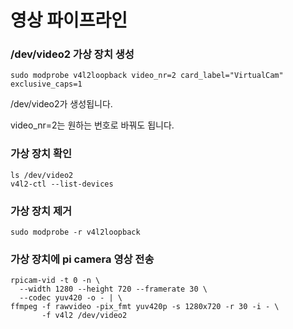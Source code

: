 # 영상 파이프라인
### /dev/video2 가상 장치 생성

```
sudo modprobe v4l2loopback video_nr=2 card_label="VirtualCam" exclusive_caps=1
```
/dev/video2가 생성됩니다.

video_nr=2는 원하는 번호로 바꿔도 됩니다.

### 가상 장치 확인

```
ls /dev/video2
v4l2-ctl --list-devices
```
### 가상 장치 제거
```
sudo modprobe -r v4l2loopback
```

### 가상 장치에 pi camera 영상 전송
```
rpicam-vid -t 0 -n \
  --width 1280 --height 720 --framerate 30 \
  --codec yuv420 -o - | \
ffmpeg -f rawvideo -pix_fmt yuv420p -s 1280x720 -r 30 -i - \
       -f v4l2 /dev/video2
```
 